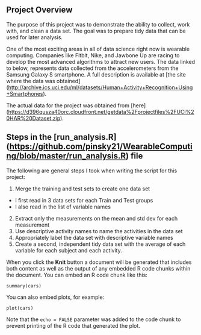 
## Project Overview
The purpose of this project was to demonstrate the ability to collect, work with, and clean a data set. The goal was to prepare tidy data that can be used for later analysis.

One of the most exciting areas in all of data science right now is wearable computing. Companies like Fitbit, Nike, and Jawbone Up are racing to develop the most advanced algorithms to attract new users. The data linked to below, represents data collected from the accelerometers from the Samsung Galaxy S smartphone. A full description is available at [the site where the data was obtained] (http://archive.ics.uci.edu/ml/datasets/Human+Activity+Recognition+Using+Smartphones).

The actual data for the project was obtained from [here] (https://d396qusza40orc.cloudfront.net/getdata%2Fprojectfiles%2FUCI%20HAR%20Dataset.zip).

## Steps in the [run_analysis.R] (https://github.com/pinsky21/WearableComputing/blob/master/run_analysis.R) file

The following are general steps I took when writing the script for this project:

1. Merge the training and test sets to create one data set
  + I first read in 3 data sets for each Train and Test groups
  + I also read in the list of variable names
        
2. Extract only the measurements on the mean and std dev for each measurement
3. Use descriptive activity names to name the activities in the data set
4. Appropriately label the data set with descriptive variable names
5. Create a second, independent tidy data set with the average of each variable for each subject and each activity.


When you click the **Knit** button a document will be generated that includes both content as well as the output of any embedded R code chunks within the document. You can embed an R code chunk like this:

```{r}
summary(cars)
```

You can also embed plots, for example:

```{r, echo=FALSE}
plot(cars)
```

Note that the `echo = FALSE` parameter was added to the code chunk to prevent printing of the R code that generated the plot.
